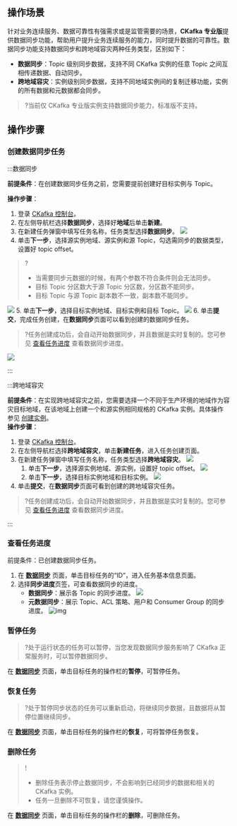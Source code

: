 ## 操作场景

针对业务连续服务、数据可靠性有强需求或是监管需要的场景，**CKafka 专业版**提供数据同步功能，帮助用户提升业务连续服务的能力，同时提升数据的可靠性。数据同步功能支持数据同步和跨地域容灾两种任务类型，区别如下：

- **数据同步**：Topic 级别同步数据，支持不同 CKafka 实例的任意 Topic 之间互相传递数据、自动同步。
- **跨地域容灾**：实例级别同步数据，支持不同地域实例间的复制迁移功能，实例的所有数据和元数据都会同步。

>?当前仅 CKafka 专业版实例支持数据同步能力，标准版不支持。

## 操作步骤

### 创建数据同步任务

<dx-tabs>

:::数据同步

**前提条件**：在创建数据同步任务之前，您需要提前创建好目标实例与 Topic。<br>

**操作步骤**：

1. 登录 [CKafka 控制台](https://console.cloud.tencent.com/ckafka/index?rid=1)。
2. 在左侧导航栏选择**数据同步**，选择好**地域**后单击**新建**。
3. 在新建任务弹窗中填写任务名称，任务类型选择**数据同步**。
   ![](https://qcloudimg.tencent-cloud.cn/raw/cacc6ebc0a8b25628a487baa7cd3407f.png)
4. 单击**下一步**，选择源实例地域、源实例和源 Topic，勾选需同步的数据类型，设置好 topic offset。
> ?
>
> - 当需要同步元数据的时候，有两个参数不符合条件则会无法同步。
> - 目标 Topic 分区数大于源 Topic 分区数，分区数不能同步。
> - 目标 Topic 与源 Topic 副本数不一致，副本数不能同步。
> 
 ![](https://qcloudimg.tencent-cloud.cn/raw/cf9a60e1cacd47eaf3bcd8341760295e.png)
5. 单击**下一步**，选择目标实例地域、目标实例和目标 Topic。
   ![](https://qcloudimg.tencent-cloud.cn/raw/9401e31c5e14316e79e656537fe2ddfc.png)
6. 单击**提交**，完成任务创建，在**数据同步**页面可以看到创建的数据同步任务。
> ?任务创建成功后，会自动开始数据同步，并且数据是实时复制的。您可参见 [查看任务进度](#msg) 查看数据同步进度。
> 
![](https://qcloudimg.tencent-cloud.cn/raw/e25942e24feb2d9049ff13e524f09cd3.png)



:::

:::跨地域容灾

**前提条件**：在实现跨地域容灾之前，您需要选择一个不同于生产环境的地域作为容灾目标地域，在该地域上创建一个和源实例相同规格的 CKafka 实例。具体操作参见 [创建实例](https://cloud.tencent.com/document/product/597/53207)。<br>
**操作步骤**：

1. 登录 [CKafka 控制台](https://console.cloud.tencent.com/ckafka)。
2. 在左侧导航栏选择**跨地域容灾**，单击**新建任务**，进入任务创建页面。
3. 在新建任务弹窗中填写任务名称，任务类型选择**跨地域容灾**。
   ![](https://qcloudimg.tencent-cloud.cn/raw/c3117152a6a342beb229096903cc0cd1.png)
   1. 单击**下一步**，选择源实例地域、源实例，设置好 topic offset。
![](https://qcloudimg.tencent-cloud.cn/raw/963fd63baf46122ea6400d1d2f1ba88f.png)
   2. 单击**下一步**，选择目标实例地域和目标实例。
   ![](https://qcloudimg.tencent-cloud.cn/raw/c1253b13b7d294376a92901505cee925.png)
4. 单击**提交**，在**数据同步**页面可看到创建的跨地域容灾任务。
>?任务创建成功后，会自动开始数据同步，并且数据是实时复制的。您可参见 [查看任务进度](#msg) 查看数据同步进度。


:::
</dx-tabs>

[](id:msg)
### 查看任务进度

前提条件：已创建数据同步任务。

1. 在 **[数据同步](https://console.cloud.tencent.com/ckafka/backup)** 页面，单击目标任务的“ID”，进入任务基本信息页面。
2. 选择**同步进度**页签，可查看数据同步的进度。
   - **数据同步**：展示各 Topic 的同步进度。
![](https://qcloudimg.tencent-cloud.cn/raw/fbae3f58ab5474c5315ba1372dee3e40.png)
   - **元数据同步**：展示 Topic、ACL 策略、用户和 Consumer Group 的同步进度。
     ![img](https://main.qcloudimg.com/raw/0a9689adf89ce1373c4183fd006c5631.png)

### 暂停任务

>?处于运行状态的任务可以暂停，当您发现数据同步服务影响了 CKafka 正常服务时，可以暂停数据同步。

在 **[数据同步](https://console.cloud.tencent.com/ckafka/backup)** 页面，单击目标任务的操作栏的**暂停**，可暂停任务。

### 恢复任务

>?处于暂停同步状态的任务可以重新启动，将继续同步数据，且数据将从暂停位置继续同步。

在 **[数据同步](https://console.cloud.tencent.com/ckafka/backup)** 页面，单击目标任务的操作栏的**恢复**，可将暂停任务恢复。

### 删除任务

>!
>
>- 删除任务表示停止数据同步，不会影响到已经同步的数据和相关的 CKafka 实例。
>- 任务一旦删除不可恢复，请您谨慎操作。

在 **[数据同步](https://console.cloud.tencent.com/ckafka/backup)** 页面，单击目标任务的操作栏的**删除**，可删除任务。
